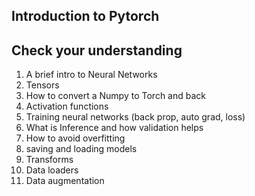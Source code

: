 ## Introduction to Pytorch

## Check your understanding

1. A brief intro to Neural Networks
2. Tensors 
3. How to convert a Numpy to Torch and back
4. Activation functions
5. Training neural networks (back prop, auto grad, loss)
6. What is Inference and how validation helps
7. How to avoid overfitting
8. saving and loading models
9. Transforms
10. Data loaders
11. Data augmentation